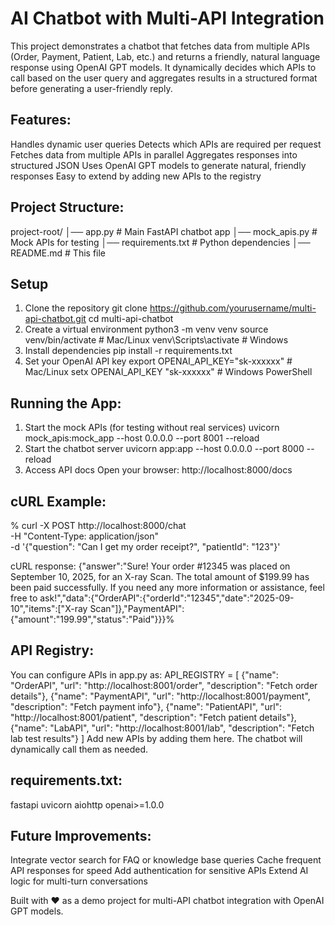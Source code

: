 # AI Chatbot with Multi-API Integration
This project demonstrates a chatbot that fetches data from multiple APIs (Order, Payment, Patient, Lab, etc.) and returns a friendly, natural language response using OpenAI GPT models.
It dynamically decides which APIs to call based on the user query and aggregates results in a structured format before generating a user-friendly reply.

## Features:
Handles dynamic user queries
Detects which APIs are required per request
Fetches data from multiple APIs in parallel
Aggregates responses into structured JSON
Uses OpenAI GPT models to generate natural, friendly responses
Easy to extend by adding new APIs to the registry

## Project Structure:
project-root/
│── app.py              # Main FastAPI chatbot app
│── mock_apis.py        # Mock APIs for testing
│── requirements.txt    # Python dependencies
│── README.md           # This file

## Setup
1. Clone the repository
git clone https://github.com/yourusername/multi-api-chatbot.git
cd multi-api-chatbot
2. Create a virtual environment
python3 -m venv venv
source venv/bin/activate     # Mac/Linux
venv\Scripts\activate        # Windows
3. Install dependencies
pip install -r requirements.txt
4. Set your OpenAI API key
export OPENAI_API_KEY="sk-xxxxxx"   # Mac/Linux
setx OPENAI_API_KEY "sk-xxxxxx"     # Windows PowerShell

## Running the App:
1. Start the mock APIs (for testing without real services)
uvicorn mock_apis:mock_app --host 0.0.0.0 --port 8001 --reload
2. Start the chatbot server
uvicorn app:app --host 0.0.0.0 --port 8000 --reload
3. Access API docs
Open your browser: http://localhost:8000/docs

## cURL Example:
% curl -X POST http://localhost:8000/chat \
  -H "Content-Type: application/json" \
  -d '{"question": "Can I get my order receipt?", "patientId": "123"}'

cURL response:
{"answer":"Sure! Your order #12345 was placed on September 10, 2025, for an X-ray Scan. The total amount of $199.99 has been paid successfully. If you need any more information or assistance, feel free to ask!","data":{"OrderAPI":{"orderId":"12345","date":"2025-09-10","items":["X-ray Scan"]},"PaymentAPI":{"amount":"199.99","status":"Paid"}}}%                            

## API Registry:
You can configure APIs in app.py as:
API_REGISTRY = [
    {"name": "OrderAPI", "url": "http://localhost:8001/order", "description": "Fetch order details"},
    {"name": "PaymentAPI", "url": "http://localhost:8001/payment", "description": "Fetch payment info"},
    {"name": "PatientAPI", "url": "http://localhost:8001/patient", "description": "Fetch patient details"},
    {"name": "LabAPI", "url": "http://localhost:8001/lab", "description": "Fetch lab test results"}
]
Add new APIs by adding them here. The chatbot will dynamically call them as needed.

## requirements.txt:
fastapi
uvicorn
aiohttp
openai>=1.0.0

## Future Improvements:
Integrate vector search for FAQ or knowledge base queries
Cache frequent API responses for speed
Add authentication for sensitive APIs
Extend AI logic for multi-turn conversations

Built with ❤️ as a demo project for multi-API chatbot integration with OpenAI GPT models.
